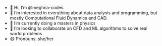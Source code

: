 - 👋 Hi, I’m @meghna-codes
- 👀 I’m interested in everything about data analysis and programming, but mostly Computational Fluid Dynamics and CAD.
- 🌱 I’m currently doing a masters in physics
- 💞️ I’m looking to collaborate on CFD and ML algorithms to solve real world problems
- 😄 Pronouns: she/her

<!---
meghna-codes/meghna-codes is a ✨ special ✨ repository because its `README.md` (this file) appears on your GitHub profile.
You can click the Preview link to take a look at your changes.
--->
